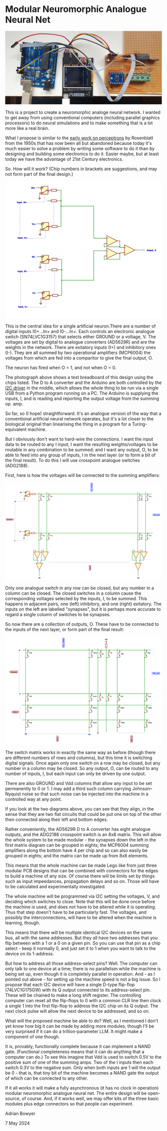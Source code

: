 # Modular Neuromorphic Analogue Neural Net

![Synapse Test](https://github.com/RepRapLtd/AnalogueNeuralNet/blob/main/Pix/synapse-breadboard.jpg)

This is a project to create a neuromorphic analoge neural network. I wanted to get away from using conventional computers (including parallel graphics processors) to do neural simulations and to make something that is a lot more like a real brain.

What I propose is similar to the [early work on perceptrons](https://en.wikipedia.org/wiki/Perceptron) by Rosenblatt from the 1950s that has now been all but abandoned because today it's much easier to solve a problem by writing some software to do it than by designing and building some electronics to do it. Easier maybe, but at least today we have the advantage of 21st Century electronics.

So. How will it work? (Chip numbers in brackets are suggestions, and may not form part of the final design.)

![Neuron circuit](https://github.com/RepRapLtd/AnalogueNeuralNet/blob/main/Electronics/Diagrams/crosspoint/crosspoint-One%20neuron.png)

This is the central idea for a single artificial neuron.There are a number of digital inputs I0+...In+ and I0-...In+. Each controls an electronic analogue switch (SN74LVC1G3157) that selects either GROUND or a voltage, V. The voltages are set by digital to analogue converters (AD5629R) and are the weights in the network. There are exitatory inputs (I+) and inhibitory ones (I-). They are all summed by two operational amplifiers (MCP6004) the voltages from which are fed into a comparitor to give the final output, O.

The neuron has fired when O = 1, and not when O = 0.

The photograph above shows a test breadboard of this design using the chips listed. The D to A converter and the Arduino are both controlled by the [I2C driver](https://i2cdriver.com/) in the middle, which allows the whole thing to be run via a single USB from a Python program running on a PC. The Arduino is supplying the inputs, I, and is reading and reporting the output voltage from the summing op. amp.

So far, so (I hope) straightforward. It's an analogue version of the way that a conventional artificial neural network operates, but it's a lot closer to the biological original than linearising the thing in a program for a Turing-equivalent machine.

But I obviously don't want to hard-wire the connections. I want the input data to be routed to any I input; I want the resulting weights/voltages to be routable in any combination to be summed; and I want any output, O, to be able to feed into any group of inputs, I in the next layer (or to form a bit of the final result). To do this I will use crosspoint analogue switches (ADG2188).

First, here is how the voltages will be connected to the summing amplifiers:

![Synapse to axon connections](https://github.com/RepRapLtd/AnalogueNeuralNet/blob/main/Electronics/Diagrams/crosspoint/crosspoint-Synapse%20to%20axon%20connections.png)

Only one analogue switch in any row can be closed, but any number in a column can be closed. The closed switches in a column cause the corresponding voltages selected by the inputs, I, to be summed. This happens in adjacent pairs, one (left) inhibitory, and one (right) exitatory. The inputs on the left are labelled "synapses", but it is perhaps more accurate to regard a single column of switches to be synapses.

So now there are a collection of outputs, O. These have to be connected to the inputs of the next layer, or form part of the final result:

![Axon to synapse connections](https://github.com/RepRapLtd/AnalogueNeuralNet/blob/main/Electronics/Diagrams/crosspoint/crosspoint-Axon%20to%20synapse%20connections.png)

The switch matrix works in exactly the same way as before (though there are different numbers of rows and columns), but this time it is switching digital signals. Once again only one switch on a row may be closed, but any number in a column may be closed. So any output, O, can be routed to any number of inputs, I, but each input can only be driven by one output.

There are also GROUND and Vdd columns that allow any input to be set permanently to 0 or 1. I may add a third such column carrying Johnson–Nyquist noise so that such noise can be injected into the machine in a controlled way at any point.

If you look at the two diagrams above, you can see that they align, in the sense that they are two flat circuits that could be put one on top of the other then connected along their left and bottom edges.

Rather conveniently, the AD5629R D to A converter has eight analogue outputs, and the ADG2188 crosspoint switch is an 8x8 matrix. This will allow the whole system to be made modular - the synapses down the left in the first matrix diagram can be grouped in eights; the MCP6004 summing amplifiers along the bottom have 4 per chip and so can also easily be grouped in eights; and the matrix can be made up from 8x8 elements.

This means that the whole machine can be made Lego like from just three modular PCB designs that can be combined with connectors for the edges to build a machine of any size. Of course there will be limits set by things such as input impeedances, propagation delays and so on. Those will have to be calculated and experimentally investigated.

The whole machine will be programmed via I2C setting the voltages, V, and deciding which switches to close. Note that this will be done once before the machine is used, and does not have to be altered while it is operating. Thus that step doesn't have to be particularly fast. The voltages, and possibly the interconnections, will have to be altered when the machine is learning, though.

This means that there will be multiple identical I2C devices on the same bus, all with the same addresses. But they all have two addresses that you flip between with a 1 or a 0 on a given pin. So you can use that pin as a chip select - keep it normally 0, and just set it to 1 when you want to talk to the device on its 1-address.

But how to address all those address-select pins? Well. The computer can only talk to one device at a time; there is no parallelism while the machine is being set up, even though it is completely parallel in operation. And - as I pointed out above - for setting up the machine speed is not a big issue. So I propose that each I2C device will have a single D-type flip-flop (74LVC1G175GW) with its Q output connected to its address-select pin. These will be chained to make a long shift register. The controlling computer can reset all the flip-flops to 0 with a common CLR line then clock a single 1 into the first flip-flop to address the I2C chip on its Q output. The next clock pulse will allow the next device to be addressed, and so on.

What will the proposed machine be able to do? Well, as I mentioned I don't yet know how big it can be made by adding more modules, though I'll be very surprised if it can do a trillion-parameter LLM. It might make a component of one though.

It is, provably, functionally complete because it can implement a NAND gate. (Functional completeness means that it can do anything that a computer can do.) To see this imagine that Vdd is used to switch 0.5V to the positive sum of one of the summing amps. Two of the I inputs then each switch 0.3V to the negative sum. Only when both inputs are 1 will the output be 0 - that is, that tiny bit of the machine becomes a NAND gate the output of which can be connected to any other.

If it all works it will make a fully asynchronous (it has no clock in operation) modular neuromorphic analogue neural net. The entire design will be open-source, of course. And, if it works well, we may offer kits of the three basic modules plus edge connectors so that people can experiment.


Adrian Bowyer

7 May 2024


